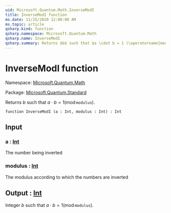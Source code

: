 ```yaml
---
uid: Microsoft.Quantum.Math.InverseModI
title: InverseModI function
ms.date: 11/25/2020 12:00:00 AM
ms.topic: article
qsharp.kind: function
qsharp.namespace: Microsoft.Quantum.Math
qsharp.name: InverseModI
qsharp.summary: Returns $b$ such that $a \cdot b = 1 (\operatorname{mod} \texttt{modulus})$.
---
```


# InverseModI function

Namespace: [Microsoft.Quantum.Math](xref:Microsoft.Quantum.Math)

Package: [Microsoft.Quantum.Standard](https://nuget.org/packages/Microsoft.Quantum.Standard)


Returns $b$ such that $a \cdot b = 1 (\operatorname{mod} \texttt{modulus})$.

```qsharp
function InverseModI (a : Int, modulus : Int) : Int
```


## Input

### a : [Int](xref:microsoft.quantum.user-guide.language.types)

The number being inverted


### modulus : [Int](xref:microsoft.quantum.user-guide.language.types)

The modulus according to which the numbers are inverted



## Output : [Int](xref:microsoft.quantum.user-guide.language.types)

Integer $b$ such that $a \cdot b = 1 (\operatorname{mod} \texttt{modulus})$.